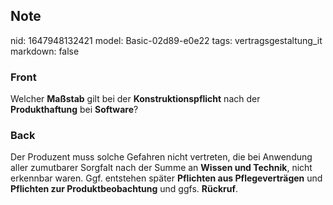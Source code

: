 ## Note
nid: 1647948132421
model: Basic-02d89-e0e22
tags: vertragsgestaltung_it
markdown: false

### Front
Welcher <b>Maßstab</b> gilt bei der <b>Konstruktionspflicht</b>
nach der <b>Produkthaftung</b> bei <b>Software</b>?

### Back
Der Produzent muss solche Gefahren nicht vertreten, die bei
Anwendung aller zumutbarer Sorgfalt nach der Summe an <b>Wissen und
Technik</b>, nicht erkennbar waren. Ggf. entstehen später
<b>Pflichten aus Pflegeverträgen</b> und <b>Pflichten zur
Produktbeobachtung</b> und ggfs. <b>Rückruf</b>.
